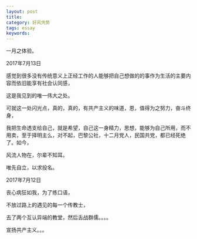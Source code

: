 ```yaml
---
layout: post
title: 
category: 好风凭势
tags: essay
keywords: 
---
```


一月之体验。

2017年7月13日

感觉到很多没有传统意义上正经工作的人能够把自己想做的的事作为生活的主要内容而依旧能享有社会认同感， 

这是我见到的唯一伟大之处。 

可就这一处闪光点，真的，真的，有共产主义的味道，恩，值得为之努力，奋斗终身，

我把生命透支给自己，就是希望，自己这一身精力，思想，能够为自己所用，而不用卖，至于择明主么，对不起，巴黎公社，十二月党人，民国共党，都已经死绝了。如今，

风流人物在，尔辈不知耳。

唯先自立，以求投名。

2017年7月12日

丧心病狂如我，为了练口语，

不放过路上的遇见的每一个传教士，

去了两个互认异端的教堂，然后舌战群儒。。。。

宣扬共产主义。。。
